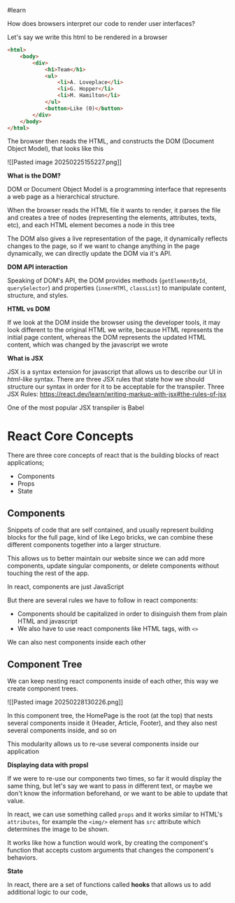 #learn 

How does browsers interpret our code to render user interfaces?

Let's say we write this html to be rendered in a browser

```html
<html>
	<body>
		<div>
			<h1>Team</h1>
			<ul>
				<li>A. Loveplace</li>
				<li>G. Hopper</li>
				<li>M. Hamilton</li>
			</ul>
			<button>Like (0)</button>
		</div>
	</body>
</html>
```

The browser then reads the HTML, and constructs the DOM (Document Object Model), that looks like this

![[Pasted image 20250225155227.png]]


**What is the DOM?**

DOM or Document Object Model is a programming interface that represents a web page as a hierarchical structure.

When the browser reads the HTML file it wants to render, it parses the file and creates a tree of nodes (representing the elements, attributes, texts, etc), and each HTML element becomes a node in this tree

The DOM also gives a live representation of the page, it dynamically reflects changes to the page, so if we want to change anything in the page dynamically, we can directly update the DOM via it's API.

**DOM API interaction**

Speaking of DOM's API, the DOM provides methods (`getElementById`, `querySelector`) and properties (`innerHTMl`, `classList`) to manipulate content, structure, and styles.


**HTML vs DOM**

If we look at the DOM inside the browser using the developer tools, it may look different to the original HTML we write, because HTML represents the initial page content, whereas the DOM represents the updated HTML content, which was changed by the javascript we wrote


**What is JSX**

JSX is a syntax extension for javascript that allows us to describe our UI in *html-like* syntax. There are three JSX rules that state how we should structure our syntax in order for it to be acceptable for the transpiler. 
Three JSX Rules:
https://react.dev/learn/writing-markup-with-jsx#the-rules-of-jsx

One of the most popular JSX transpiler is Babel



# React Core Concepts

There are three core concepts of react that is the building blocks of react applications;
- Components
- Props
- State


## Components 

Snippets of code that are self contained, and usually represent building blocks for the full page, kind of like Lego bricks, we can combine these different components together into a larger structure.

This allows us to better maintain our website since we can add more components, update singular components, or delete components without touching the rest of the app.

In react, components are just JavaScript

But there are several rules we have to follow in react components:
- Components should be capitalized in order to disinguish them from plain HTML and javascript
- We also have to use react components like HTML tags, with `<>`

We can also nest components inside each other


## Component Tree

We can keep nesting react components inside of each other, this way we create component trees.

![[Pasted image 20250228130226.png]]

In this component tree, the HomePage is the root (at the top) that nests several components inside it (Header, Article, Footer), and they also nest several components inside, and so on

This modularity allows us to re-use several components inside our application


**Displaying data with propsl**

If we were to re-use our components two times, so far it would display the same thing, but let's say we want to pass in different text, or maybe we don't know the information beforehand, or we want to be able to update that value.

In react, we can use something called `props` and it works similar to HTML's `attributes`, for example the `<img/>` element has `src` attribute which determines the image to be shown.

It works like how a function would work, by creating the component's function that accepts custom arguments that changes the component's behaviors.



**State**

In react, there are a set of functions called **hooks** that allows us to add additional logic to our code, 










